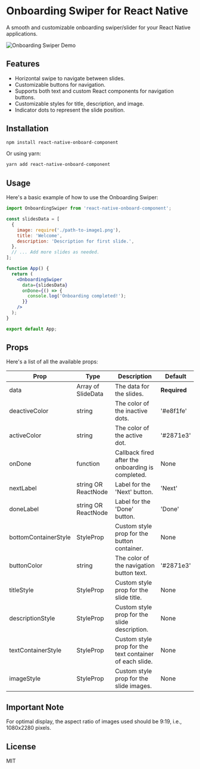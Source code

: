 # Onboarding Swiper for React Native

A smooth and customizable onboarding swiper/slider for your React Native applications.

![Onboarding Swiper Demo](path_to_your_demo_image.png) <!-- You can replace "path_to_your_demo_image.png" with the actual path to a demo image if you have one. -->

## Features

- Horizontal swipe to navigate between slides.
- Customizable buttons for navigation.
- Supports both text and custom React components for navigation buttons.
- Customizable styles for title, description, and image.
- Indicator dots to represent the slide position.

## Installation

```bash
npm install react-native-onboard-component
```

Or using yarn:

```bash
yarn add react-native-onboard-component
```

## Usage

Here's a basic example of how to use the Onboarding Swiper:

```jsx
import OnboardingSwiper from 'react-native-onboard-component';

const slidesData = [
  {
    image: require('./path-to-image1.png'),
    title: 'Welcome',
    description: 'Description for first slide.',
  },
  // ... Add more slides as needed.
];

function App() {
  return (
    <OnboardingSwiper
      data={slidesData}
      onDone={() => {
        console.log('Onboarding completed!');
      }}
    />
  );
}

export default App;
```

## Props

Here's a list of all the available props:

| Prop                 | Type                  | Description                                             | Default      |
| -------------------- | --------------------- | ------------------------------------------------------- | ------------ |
| data                 | Array of SlideData    | The data for the slides.                                | **Required** |
| deactiveColor        | string                | The color of the inactive dots.                         | '#e8f1fe'    |
| activeColor          | string                | The color of the active dot.                            | '#2871e3'    |
| onDone               | function              | Callback fired after the onboarding is completed.       | None         |
| nextLabel            | string OR ReactNode   | Label for the 'Next' button.                            | 'Next'       |
| doneLabel            | string OR ReactNode   | Label for the 'Done' button.                            | 'Done'       |
| bottomContainerStyle | StyleProp<ViewStyle>  | Custom style prop for the button container.             | None         |
| buttonColor          | string                | The color of the navigation button text.                | '#2871e3'    |
| titleStyle           | StyleProp<TextStyle>  | Custom style prop for the slide title.                  | None         |
| descriptionStyle     | StyleProp<TextStyle>  | Custom style prop for the slide description.            | None         |
| textContainerStyle   | StyleProp<ViewStyle>  | Custom style prop for the text container of each slide. | None         |
| imageStyle           | StyleProp<ImageStyle> | Custom style prop for the slide images.                 | None         |

## Important Note

For optimal display, the aspect ratio of images used should be 9:19, i.e., 1080x2280 pixels.

## License

MIT <!-- Assuming you're using the MIT license. You can replace this with your preferred license. -->
